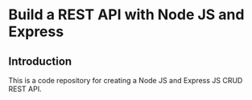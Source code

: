 # Build a REST API with Node JS and Express

## Introduction

This is a code repository for creating a Node JS and Express JS CRUD REST API.
